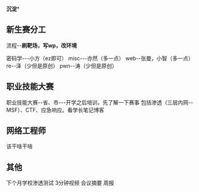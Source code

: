 **沉淀***
## 新生赛分工
流程--**刷靶场，写wp，改环境**

密码学---小方（ez即可）
misc---亦然（多一点）
web--张曼，小智（多一点）
re--泽（少但是原创）
pwn--涛（少但是原创）

## 职业技能大赛
职业技能大赛--省、市---开学之后培训，先了解一下赛事
包括渗透（三层内网--MSF）、CTF、应急响应。看学长笔记博客

## 网络工程师
该干啥干啥

## 其他
下个月学校渗透测试
3分钟视频
会议摘要
周报